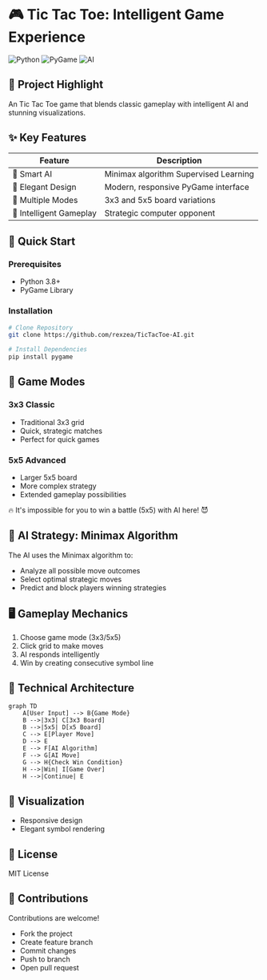 # 🎮 Tic Tac Toe: Intelligent Game Experience

![Python](https://img.shields.io/badge/Python-3.8+-blue.svg)
![PyGame](https://img.shields.io/badge/PyGame-Powered-green.svg)
![AI](https://img.shields.io/badge/AI-Minimax-orange.svg)

## 🌟 Project Highlight

An Tic Tac Toe game that blends classic gameplay with intelligent AI and stunning visualizations.

## ✨ Key Features

| Feature | Description |
|---------|-------------|
| 🧠 Smart AI | Minimax algorithm Supervised Learning |
| 🎨 Elegant Design | Modern, responsive PyGame interface |
| 🔢 Multiple Modes | 3x3 and 5x5 board variations |
| 🤖 Intelligent Gameplay | Strategic computer opponent |

## 🚀 Quick Start

### Prerequisites
- Python 3.8+
- PyGame Library

### Installation
```bash
# Clone Repository
git clone https://github.com/rexzea/TicTacToe-AI.git

# Install Dependencies
pip install pygame
```

## 🎯 Game Modes

### 3x3 Classic
- Traditional 3x3 grid
- Quick, strategic matches
- Perfect for quick games

### 5x5 Advanced
- Larger 5x5 board
- More complex strategy
- Extended gameplay possibilities

🔥 It's impossible for you to win a battle (5x5) with AI here! 😈

## 🤖 AI Strategy: Minimax Algorithm

The AI uses the Minimax algorithm to:
- Analyze all possible move outcomes
- Select optimal strategic moves
- Predict and block players winning strategies


## 🖥️ Gameplay Mechanics

1. Choose game mode (3x3/5x5)
2. Click grid to make moves
3. AI responds intelligently
4. Win by creating consecutive symbol line

## 🔧 Technical Architecture

```mermaid
graph TD
    A[User Input] --> B{Game Mode}
    B -->|3x3| C[3x3 Board]
    B -->|5x5| D[x5 Board]
    C --> E[Player Move]
    D --> E
    E --> F[AI Algorithm]
    F --> G[AI Move]
    G --> H{Check Win Condition}
    H -->|Win| I[Game Over]
    H -->|Continue| E
```

## 🌈 Visualization

- Responsive design
- Elegant symbol rendering
  

## 📄 License
MIT License

## 🤝 Contributions
Contributions are welcome! 
- Fork the project
- Create feature branch
- Commit changes
- Push to branch
- Open pull request
